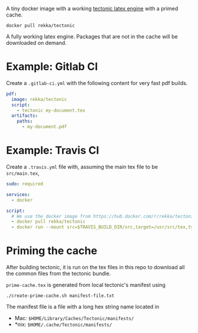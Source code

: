 A tiny docker image with a working [tectonic latex
engine](https://tectonic-typesetting.github.io/en-US/index.html) with a primed cache.

```
docker pull rekka/tectonic
```

A fully working latex engine. Packages that are not in the cache will be
downloaded on demand.

# Example: Gitlab CI

Create a `.gitlab-ci.yml` with the following content for very fast
pdf builds.

```yaml
pdf:
  image: rekka/tectonic
  script:
    - tectonic my-document.tex
  artifacts:
    paths:
      - my-document.pdf
```

# Example: Travis CI
Create a `.travis.yml` file with, assuming the main tex file to be `src/main.tex`,

```yaml
sudo: required

services:
  - docker

script:
  # We use the docker image from https://hub.docker.com/r/rekka/tectonic/
  - docker pull rekka/tectonic
  - docker run --mount src=$TRAVIS_BUILD_DIR/src,target=/usr/src/tex,type=bind rekka/tectonic tectonic main.tex
```

# Priming the cache

After building tectonic, it is run on the tex files in this repo to
download all the common files from the tectonic bundle.

`prime-cache.tex` is generated from local tectonic's manifest using

```
./create-prime-cache.sh manifest-file.txt
```

The manifest file is a file with a long hex string name located in

- Mac: `$HOME/Library/Caches/Tectonic/manifests/`
- *nix: `$HOME/.cache/Tectonic/manifests/`
